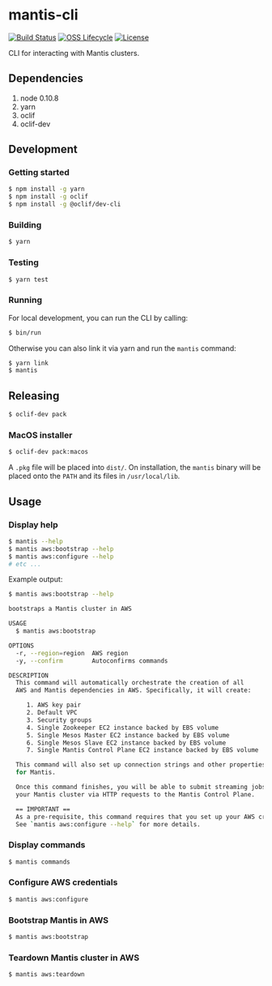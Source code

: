 # mantis-cli

[![Build Status](https://img.shields.io/travis/com/Netflix/mantis-cli.svg)](https://travis-ci.com/Netflix/mantis-cli)
[![OSS Lifecycle](https://img.shields.io/osslifecycle/Netflix/mantis-cli.svg)](https://github.com/Netflix/mantis-cli)
[![License](https://img.shields.io/github/license/Netflix/mantis-cli.svg)](https://www.apache.org/licenses/LICENSE-2.0)

CLI for interacting with Mantis clusters.

## Dependencies

1. node 0.10.8
2. yarn
3. oclif
4. oclif-dev

## Development

### Getting started

```sh
$ npm install -g yarn
$ npm install -g oclif
$ npm install -g @oclif/dev-cli
```

### Building

```sh
$ yarn
```

### Testing

```sh
$ yarn test
```

### Running

For local development, you can run the CLI by calling:

```sh
$ bin/run
```

Otherwise you can also link it via yarn and run the `mantis` command:

```sh
$ yarn link
$ mantis
```

## Releasing

```sh
$ oclif-dev pack
```

### MacOS installer

```sh
$ oclif-dev pack:macos
```

A `.pkg` file will be placed into `dist/`. On installation, the `mantis` binary will be
placed onto the `PATH` and its files in `/usr/local/lib`.

## Usage

### Display help

```sh
$ mantis --help
$ mantis aws:bootstrap --help
$ mantis aws:configure --help
# etc ...
```

Example output:

```sh
$ mantis aws:bootstrap --help

bootstraps a Mantis cluster in AWS

USAGE
  $ mantis aws:bootstrap

OPTIONS
  -r, --region=region  AWS region
  -y, --confirm        Autoconfirms commands

DESCRIPTION
  This command will automatically orchestrate the creation of all
  AWS and Mantis dependencies in AWS. Specifically, it will create:

     1. AWS key pair
     2. Default VPC
     3. Security groups
     4. Single Zookeeper EC2 instance backed by EBS volume
     5. Single Mesos Master EC2 instance backed by EBS volume
     6. Single Mesos Slave EC2 instance backed by EBS volume
     7. Single Mantis Control Plane EC2 instance backed by EBS volume

  This command will also set up connection strings and other properties
  for Mantis.

  Once this command finishes, you will be able to submit streaming jobs into
  your Mantis cluster via HTTP requests to the Mantis Control Plane.

  == IMPORTANT ==
  As a pre-requisite, this command requires that you set up your AWS credentials.
  See `mantis aws:configure --help` for more details.
```

### Display commands

```sh
$ mantis commands
```

### Configure AWS credentials

```sh
$ mantis aws:configure
```

### Bootstrap Mantis in AWS

```sh
$ mantis aws:bootstrap
```

### Teardown Mantis cluster in AWS

```sh
$ mantis aws:teardown
```
